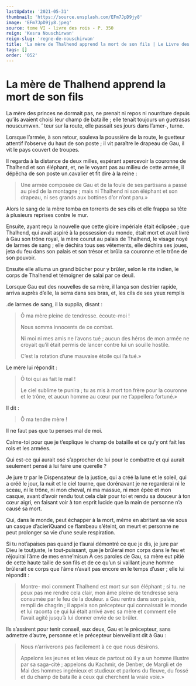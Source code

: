 ```yaml
---
lastUpdate: '2021-05-31'
thumbnail: 'https://source.unsplash.com/EFm7JpD9jy8'
image: 'EFm7JpD9jy8.jpeg'
source: tome VI - livre des rois - P. 350
reign: 'Kesra Nouschirwan'
reign-slug: 'regne-de-nouschirwan'
title: 'La mère de Thalhend apprend la mort de son fils | Le Livre des Rois | Shâhnâmeh'
tags: []
order: '052'
---
```


# La mère de Thalhend apprend la mort de son fils

La mère des princes ne dormait pas, ne prenait ni repos ni nourriture depuis qu’ils avaient choisi leur champ de bataille ; elle tenait toujours un guetrasas nouscumwxn. ’ teur sur la route, elle passait ses jours dans l’amer-, turne.

Lorsque l’armée, à son retour, souleva la poussière de la route, le guetteur attentif l’observe du haut de son poste ; il vit paraître le drapeau de Gau, il vit le pays couvert de troupes.

Il regarda à la distance de deux milles, espérant apercevoir la couronne de Thalhend et son éléphant, et, ne le voyant pas au milieu de cette armée, il dépêcha de son poste un.cavalier et fit dire à la reine :

> Une armée composée de Gau et de la foule de ses partisans a passé au pied de la montagne ; mais ni Thalhend ni son éléphant et son drapeau, ni ses grands aux bottines d’or n’ont paru.»

Alors le sang de la mère tomba en torrents de ses cils et elle frappa sa tête à plusieurs reprises contre le mur.

Ensuite, ayant reçu la nouvelle que cette gloire impériale était éclipsée ; que Thalhend, qui avait aspiré à la possession du monde, était mort et avait livré à Gau son trône royal, la mère courut au palais de Thalhend, le visage noyé de larmes de sang ; elle déchira tous ses vêtements, elle déchira ses joues, jeta du feu dans son palais et son trésor et brûla sa couronne et le trône de son pouvoir.

Ensuite elle alluma un grand bûcher pour y brûler, selon le rite indien, le corps de Thalhend et témoigner de salai par ce deuil.

Lorsque Gau eut des nouvelles de sa mère, il lança son destrier rapide, arriva auprès d’elle, la serra dans ses bras, et, les cils de ses yeux remplis

.de larmes de sang, il la supplia, disant :

> Ô ma mère pleine de tendresse. écoute-moi !
>
> Nous somma innocents de ce combat.
>
> Ni moi ni mes amis ne l’avons tué ; aucun des héros de mon armée ne croyait qu’il était permis de lancer contre lui un souille hostile.
>
> C’est la rotation d’une mauvaise étoile qui l’a tué.»

Le mère lui répondit :

> Ô toi qui as fait le mal !
>
> Le ciel sublime te punira ; tu as mis à mort ton frère pour la couronne et le trône, et aucun homme au cœur pur ne t’appellera fortuné.»

Il dit :

> Ô ma tendre mère !

Il ne faut pas que tu penses mal de moi.

Calme-toi pour que je t’explique le champ de bataille et ce qu’y ont fait les rois et les armées.

Qui est-ce qui aurait osé s’approcher de lui pour le combattre et qui aurait seulement pensé à lui faire une querelle ?

Je jure tr par le Dispensateur de la justice, qui a créé la lune et le soleil, qui a créé le jour, la nuit et le ciel tourne, que dorénavant je ne regarderai ni le sceau, ni le trône, ni mon cheval, ni ma massue, ni mon épée et mon casque, avant d’avoir rendu tout cela clair pour toi et rendu sa douceur à ton cœur aigri, en faisant voir à ton esprit lucide que la main de personne n’a causé sa mort.

Qui, dans le monde, peut échapper à la mort, même en abritant sa vie sous un casque d’acierîQuand ce flambeau s’éteint, on meurt et personne ne peut prolonger sa vie d’une seule respiration.

Si tu not’apaises pas quand je t’aurai démontré ce que je dis, je jure par Dieu le toutjuste, le tout-puissant, que je brûlerai mon corps dans le feu et réjouirai l’âme de mes enne’misun À ces paroles de Gau, sa mère eut pitié de cette haute taille de son fils et de ce qu’un si vaillant jeune homme brûlerait ce corps que l’âme n’avait pas encore en le temps d’user ; elle lui répondit :

> Montre- moi comment Thalhend est mort sur son éléphant ; si tu. ne peux pas me rendre cela clair, mon âme pleine de tendresse sera consumée par le feu de la douleur. a Gau rentra dans son palais, rempli de chagrin ; il appela son précepteur qui connaissait le monde et lui raconta ce qui lui était arrivé avec sa mère et comment elle l’avait agité jusqu’à lui donner envie de se brûler.

Ils s’assirent pour tenir conseil, eux deux, Gau et le précepteur, sans admettre d’autre, personne et le précepteur bienveillant dit à Gau :

> Nous n’arriverons pas facilement à ce que nous désirons.
>
> Appelons les jeunes et les vieux de partout où il y a un homme illustre par sa saga-cité ; appelons du Kachmir, de Denber, de Margli et de Mai des hommes ingénieux et studieux et parlons du fleuve, du fossé et du champ de bataille à ceux qui cherchent la vraie voie.»
